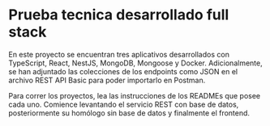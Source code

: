 # Prueba tecnica desarrollado full stack

En este proyecto se encuentran tres aplicativos desarrollados con TypeScript, React, NestJS,
MongoDB, Mongoose y Docker. Adicionalmente, se han adjuntado las colecciones de los endpoints
como JSON en el archivo REST API Basic para poder importarlo en Postman.

Para correr los proyectos, lea las instrucciones de los READMEs que posee cada uno.
Comience levantando el servicio REST con base de datos, posteriormente su homólogo sin
base de datos y finalmente el frontend.
